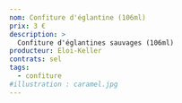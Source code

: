 ```yaml
---
nom: Confiture d'églantine (106ml)
prix: 3 €
description: >
  Confiture d'églantines sauvages (106ml)
producteur: Eloi-Keller
contrats: sel
tags: 
  - confiture
#illustration : caramel.jpg
---
```


